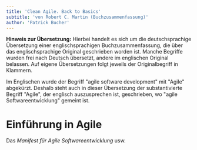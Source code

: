 ```yaml
---
title: 'Clean Agile. Back to Basics'
subtitle: 'von Robert C. Martin (Buchzusammenfassung)'
author: 'Patrick Bucher'
---
```


**Hinweis zur Übersetzung:** Hierbei handelt es sich um die deutschsprachige
Übersetzung einer englischsprachigen Buchzusammenfassung, die über das
englischsprachige Original geschrieben worden ist. Manche Begriffe wurden frei
nach Deutsch übersetzt, andere im englischen Original belassen. Auf eigene
Übersetzungen folgt jeweils der Originalbegriff in Klammern.

Im Englischen wurde der Begriff "agile software development" mit "Agile"
abgekürzt. Deshalb steht auch in dieser Übersetzung der substantivierte Begriff
"Agile", der englisch auszusprechen ist, geschrieben, wo "agile
Softwareentwicklung" gemeint ist.

# Einführung in Agile

Das _Manifest für Agile Softwareentwicklung_ usw.
